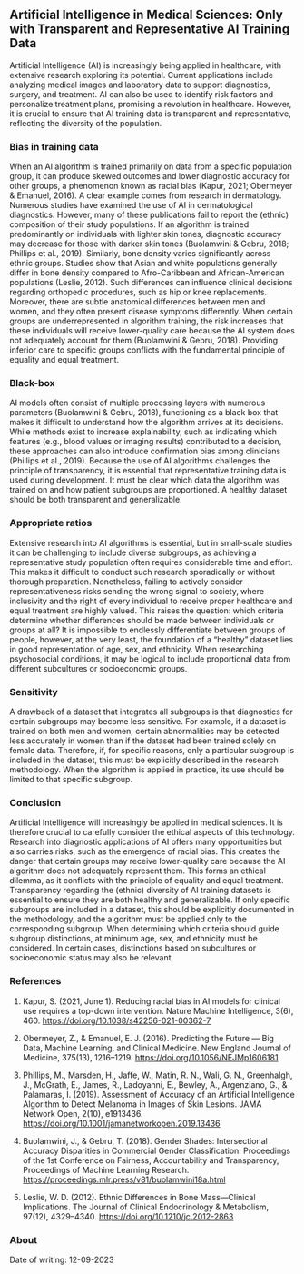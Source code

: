 ## Artificial Intelligence in Medical Sciences: Only with Transparent and Representative AI Training Data

Artificial Intelligence (AI) is increasingly being applied in healthcare, with extensive research exploring its potential. Current applications include analyzing medical images and laboratory data to support diagnostics, surgery, and treatment. AI can also be used to identify risk factors and personalize treatment plans, promising a revolution in healthcare. However, it is crucial to ensure that AI training data is transparent and representative, reflecting the diversity of the population.

### Bias in training data
When an AI algorithm is trained primarily on data from a specific population group, it can produce skewed outcomes and lower diagnostic accuracy for other groups, a phenomenon known as racial bias (Kapur, 2021; Obermeyer & Emanuel, 2016). A clear example comes from research in dermatology. Numerous studies have examined the use of AI in dermatological diagnostics. However, many of these publications fail to report the (ethnic) composition of their study populations. If an algorithm is trained predominantly on individuals with lighter skin tones, diagnostic accuracy may decrease for those with darker skin tones (Buolamwini & Gebru, 2018; Phillips et al., 2019). 
Similarly, bone density varies significantly across ethnic groups. Studies show that Asian and white populations generally differ in bone density compared to Afro-Caribbean and African-American populations (Leslie, 2012). Such differences can influence clinical decisions regarding orthopedic procedures, such as hip or knee replacements.
Moreover, there are subtle anatomical differences between men and women, and they often present disease symptoms differently. When certain groups are underrepresented in algorithm training, the risk increases that these individuals will receive lower-quality care because the AI system does not adequately account for them (Buolamwini & Gebru, 2018). Providing inferior care to specific groups conflicts with the fundamental principle of equality and equal treatment.

### Black-box
AI models often consist of multiple processing layers with numerous parameters (Buolamwini & Gebru, 2018), functioning as a black box that makes it difficult to understand how the algorithm arrives at its decisions. While methods exist to increase explainability, such as indicating which features (e.g., blood values or imaging results) contributed to a decision, these approaches can also introduce confirmation bias among clinicians (Phillips et al., 2019).
Because the use of AI algorithms challenges the principle of transparency, it is essential that representative training data is used during development. It must be clear which data the algorithm was trained on and how patient subgroups are proportioned. A healthy dataset should be both transparent and generalizable.

### Appropriate ratios
Extensive research into AI algorithms is essential, but in small-scale studies it can be challenging to include diverse subgroups, as achieving a representative study population often requires considerable time and effort. This makes it difficult to conduct such research sporadically or without thorough preparation. Nonetheless, failing to actively consider representativeness risks sending the wrong signal to society, where inclusivity and the right of every individual to receive proper healthcare and equal treatment are highly valued.
This raises the question: which criteria determine whether differences should be made between individuals or groups at all? It is impossible to endlessly differentiate between groups of people, however, at the very least, the foundation of a “healthy” dataset lies in good representation of age, sex, and ethnicity. When researching psychosocial conditions, it may be logical to include proportional data from different subcultures or socioeconomic groups.

### Sensitivity
A drawback of a dataset that integrates all subgroups is that diagnostics for certain subgroups may become less sensitive. For example, if a dataset is trained on both men and women, certain abnormalities may be detected less accurately in women than if the dataset had been trained solely on female data. Therefore, if, for specific reasons, only a particular subgroup is included in the dataset, this must be explicitly described in the research methodology. When the algorithm is applied in practice, its use should be limited to that specific subgroup.


### Conclusion
Artificial Intelligence will increasingly be applied in medical sciences. It is therefore crucial to carefully consider the ethical aspects of this technology. Research into diagnostic applications of AI offers many opportunities but also carries risks, such as the emergence of racial bias. This creates the danger that certain groups may receive lower-quality care because the AI algorithm does not adequately represent them. This forms an ethical dilemma, as it conflicts with the principle of equality and equal treatment. Transparency regarding the (ethnic) diversity of AI training datasets is essential to ensure they are both healthy and generalizable. If only specific subgroups are included in a dataset, this should be explicitly documented in the methodology, and the algorithm must be applied only to the corresponding subgroup. When determining which criteria should guide subgroup distinctions, at minimum age, sex, and ethnicity must be considered. In certain cases, distinctions based on subcultures or socioeconomic status may also be relevant.

### References

1. Kapur, S. (2021, June 1). Reducing racial bias in AI models for clinical use requires a top-down intervention. Nature Machine Intelligence, 3(6), 460. https://doi.org/10.1038/s42256-021-00362-7

2. Obermeyer, Z., & Emanuel, E. J. (2016). Predicting the Future — Big Data, Machine Learning, and Clinical Medicine. New England Journal of Medicine, 375(13), 1216–1219. https://doi.org/10.1056/NEJMp1606181

3. Phillips, M., Marsden, H., Jaffe, W., Matin, R. N., Wali, G. N., Greenhalgh, J., McGrath, E., James, R., Ladoyanni, E., Bewley, A., Argenziano, G., & Palamaras, I. (2019). Assessment of Accuracy of an Artificial Intelligence Algorithm to Detect Melanoma in Images of Skin Lesions. JAMA Network Open, 2(10), e1913436. https://doi.org/10.1001/jamanetworkopen.2019.13436

4. Buolamwini, J., & Gebru, T. (2018). Gender Shades: Intersectional Accuracy Disparities in Commercial Gender Classification. Proceedings of the 1st Conference on Fairness, Accountability and Transparency, Proceedings of Machine Learning Research. https://proceedings.mlr.press/v81/buolamwini18a.html

5. Leslie, W. D. (2012). Ethnic Differences in Bone Mass—Clinical Implications. The Journal of Clinical Endocrinology & Metabolism, 97(12), 4329–4340. https://doi.org/10.1210/jc.2012-2863

### About
Date of writing: 12-09-2023
